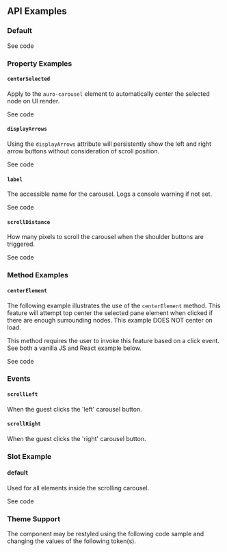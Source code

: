<!-- AURO-GENERATED-CONTENT:START (FILE:src=./../api.md) -->
<!-- AURO-GENERATED-CONTENT:END -->

## API Examples

### Default

  <div class="exampleWrapper">
    <!-- AURO-GENERATED-CONTENT:START (FILE:src=./../../apiExamples/default.html) -->
    <!-- AURO-GENERATED-CONTENT:END -->
  </div>

<auro-accordion alignRight>
  <span slot="trigger">See code</span>

<!-- AURO-GENERATED-CONTENT:START (CODE:src=./../../apiExamples/default.html) -->
<!-- AURO-GENERATED-CONTENT:END -->

</auro-accordion>

### Property Examples

#### `centerSelected`

Apply to the `auro-carousel` element to automatically center the selected node on UI render.

<div class="exampleWrapper">
  <!-- AURO-GENERATED-CONTENT:START (FILE:src=./../../apiExamples/centerSelected.html) -->
  <!-- AURO-GENERATED-CONTENT:END -->
</div>
<auro-accordion alignRight>
  <span slot="trigger">See code</span>

<!-- AURO-GENERATED-CONTENT:START (CODE:src=./../../apiExamples/centerSelected.html) -->
<!-- AURO-GENERATED-CONTENT:END -->

</auro-accordion>

#### `displayArrows`

Using the `displayArrows` attribute will persistently show the left and right arrow buttons without consideration of scroll position.

<div class="exampleWrapper">
  <!-- AURO-GENERATED-CONTENT:START (FILE:src=./../../apiExamples/displayArrows.html) -->
  <!-- AURO-GENERATED-CONTENT:END -->
</div>
<auro-accordion alignRight>
  <span slot="trigger">See code</span>

<!-- AURO-GENERATED-CONTENT:START (CODE:src=./../../apiExamples/displayArrows.html) -->
<!-- AURO-GENERATED-CONTENT:END -->

</auro-accordion>

#### `label`

The accessible name for the carousel. Logs a console warning if not set.

<div class="exampleWrapper">
  <!-- AURO-GENERATED-CONTENT:START (FILE:src=./../../apiExamples/label.html) -->
  <!-- AURO-GENERATED-CONTENT:END -->
</div>
<auro-accordion alignRight>
  <span slot="trigger">See code</span>

<!-- AURO-GENERATED-CONTENT:START (CODE:src=./../../apiExamples/label.html) -->
<!-- AURO-GENERATED-CONTENT:END -->

</auro-accordion>

#### `scrollDistance`

How many pixels to scroll the carousel when the shoulder buttons are triggered.

<div class="exampleWrapper">
  <!-- AURO-GENERATED-CONTENT:START (FILE:src=./../../apiExamples/scrollDistance.html) -->
  <!-- AURO-GENERATED-CONTENT:END -->
</div>
<auro-accordion alignRight>
  <span slot="trigger">See code</span>

<!-- AURO-GENERATED-CONTENT:START (CODE:src=./../../apiExamples/scrollDistance.html) -->
<!-- AURO-GENERATED-CONTENT:END -->

</auro-accordion>

### Method Examples

#### `centerElement`

The following example illustrates the use of the `centerElement` method. This feature will attempt top center the selected pane element when clicked if there are enough surrounding nodes. This example DOES NOT center on load.

This method requires the user to invoke this feature based on a click event. See both a vanilla JS and React example below.

<div class="exampleWrapper">
  <!-- AURO-GENERATED-CONTENT:START (FILE:src=./../../apiExamples/centerElement.html) -->
  <!-- AURO-GENERATED-CONTENT:END -->
</div>
<auro-accordion alignRight>
  <span slot="trigger">See code</span>

<!-- AURO-GENERATED-CONTENT:START (CODE:src=./../../apiExamples/centerElement.html) -->
<!-- AURO-GENERATED-CONTENT:END -->

<!-- AURO-GENERATED-CONTENT:START (CODE:src=./../../apiExamples/centerElement.js) -->
<!-- AURO-GENERATED-CONTENT:END -->

<!-- AURO-GENERATED-CONTENT:START (CODE:src=./../../apiExamples/centerElementReact.js) -->
<!-- AURO-GENERATED-CONTENT:END -->

</auro-accordion>

### Events

#### `scrollLeft`

When the guest clicks the 'left' carousel button.

#### `scrollRight`

When the guest clicks the 'right' carousel button.

</auro-accordion>

### Slot Example

#### default

Used for all elements inside the scrolling carousel.

<div class="exampleWrapper">
  <!-- AURO-GENERATED-CONTENT:START (FILE:src=./../../apiExamples/basic.html) -->
  <!-- AURO-GENERATED-CONTENT:END -->
</div>
<auro-accordion alignRight>
  <span slot="trigger">See code</span>

<!-- AURO-GENERATED-CONTENT:START (CODE:src=./../../apiExamples/basic.html) -->
<!-- AURO-GENERATED-CONTENT:END -->

</auro-accordion>

### Theme Support

The component may be restyled using the following code sample and changing the values of the following token(s).

<!-- AURO-GENERATED-CONTENT:START (CODE:src=./../../src/tokens.scss) -->
<!-- AURO-GENERATED-CONTENT:END -->


